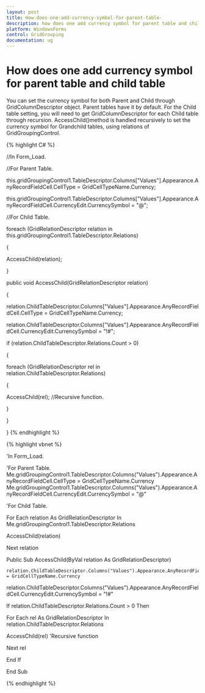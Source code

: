 ```yaml
---
layout: post
title: How-does-one-add-currency-symbol-for-parent-table-
description: how does one add currency symbol for parent table and child table
platform: WindowsForms
control: GridGrouping
documentation: ug
---
```


# How does one add currency symbol for parent table and child table

You can set the currency symbol for both Parent and Child through GridColumnDescriptor object. Parent tables have it by default. For the Child table setting, you will need to get GridColumnDescriptor for each Child table through recursion. AccessChild()method is handled recursively to set the currency symbol for Grandchild tables, using relations of GridGroupingControl.

{% highlight C# %}


//In Form_Load.

//For Parent Table.

this.gridGroupingControl1.TableDescriptor.Columns["Values"].Appearance.AnyRecordFieldCell.CellType = GridCellTypeName.Currency;

this.gridGroupingControl1.TableDescriptor.Columns["Values"].Appearance.AnyRecordFieldCell.CurrencyEdit.CurrencySymbol = "@";



//For Child Table.

foreach (GridRelationDescriptor relation in this.gridGroupingControl1.TableDescriptor.Relations)

{

AccessChild(relation);

}



public void AccessChild(GridRelationDescriptor relation)

{

relation.ChildTableDescriptor.Columns["Values"].Appearance.AnyRecordFieldCell.CellType = GridCellTypeName.Currency;

relation.ChildTableDescriptor.Columns["Values"].Appearance.AnyRecordFieldCell.CurrencyEdit.CurrencySymbol = "!#";

if (relation.ChildTableDescriptor.Relations.Count > 0)

{

foreach (GridRelationDescriptor rel in relation.ChildTableDescriptor.Relations)

{

AccessChild(rel); //Recursive function.

}

}

}
{% endhighlight %}



{% highlight vbnet %}


'In Form_Load.

'For Parent Table.	Me.gridGroupingControl1.TableDescriptor.Columns("Values").Appearance.AnyRecordFieldCell.CellType = GridCellTypeName.Currency			Me.gridGroupingControl1.TableDescriptor.Columns("Values").Appearance.AnyRecordFieldCell.CurrencyEdit.CurrencySymbol = "@"

'For Child Table.

For Each relation As GridRelationDescriptor In Me.gridGroupingControl1.TableDescriptor.Relations

AccessChild(relation)

Next relation



Public Sub AccessChild(ByVal relation As GridRelationDescriptor)

    relation.ChildTableDescriptor.Columns("Values").Appearance.AnyRecordFieldCell.CellType = GridCellTypeName.Currency

relation.ChildTableDescriptor.Columns("Values").Appearance.AnyRecordFieldCell.CurrencyEdit.CurrencySymbol = "!#"

If relation.ChildTableDescriptor.Relations.Count > 0 Then

For Each rel As GridRelationDescriptor In relation.ChildTableDescriptor.Relations

AccessChild(rel) 'Recursive function

Next rel

End If

End Sub

{% endhighlight %}

